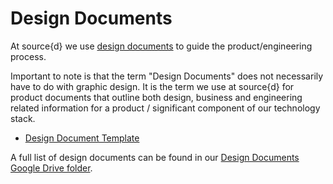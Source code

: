 # Design Documents

At source{d} we use [design documents](../engineering/workflow.md#design-document-1st-iteration) to guide the product/engineering process.

Important to note is that the term "Design Documents" does not necessarily have to do with graphic design. It is the term we use at source{d} for product documents that outline both design, business and engineering related information for a product / significant component of our technology stack.

- [Design Document Template](https://docs.google.com/document/d/1NtbOeUt9mAm3vnseCuEwBvuOI4emSzv0QopvaMYKWU4/)

A full list of design documents can be found in our [Design Documents Google Drive folder](https://drive.google.com/open?id=1FSumcyC59ENAcq67S4etz5M1f3jJdLcX).
